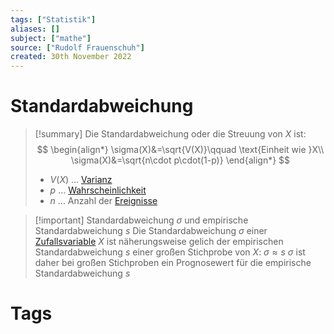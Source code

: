 ```yaml
---
tags: ["Statistik"]
aliases: []
subject: ["mathe"]
source: ["Rudolf Frauenschuh"]
created: 30th November 2022
---
```


# Standardabweichung

>[!summary] Die Standardabweichung oder die Streuung von $X$ ist:
> $$
> \begin{align*}
> \sigma(X)&=\sqrt{V(X)}\qquad \text{Einheit wie }X\\
> \sigma(X)&=\sqrt{n\cdot p\cdot(1-p)}
> \end{align*}
> $$
> - $V(X)$ … [Varianz](Varianz.md)
> - $p$ ... [Wahrscheinlichkeit](Wahrscheinlichkeit.md)
> - $n$ ... Anzahl der [Ereignisse](Ereignis.md)

> [!important] Standardabweichung $\sigma$ und empirische Standardabweichung $s$
> Die Standardabweichung $\sigma$ einer [Zufallsvariable](Zufallsvariable.md) $X$ ist näherungsweise gelich der empirischen Standardabweichung $s$ einer großen Stichprobe von $X$:
> $\sigma\approx s$
> $\sigma$ ist daher bei großen Stichproben ein Prognosewert für die empirische Standardabweichung $s$
> 

# Tags



